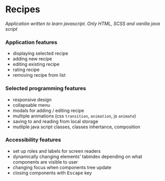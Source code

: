 # Recipes

_Application written to learn javascript. Only HTML, SCSS and vanilla java script_

### Application features

- displaying selected recipe
- adding new recipe
- editing existing recipe
- rating recipe
- removing recipe from list

### Selected programming features

- responsive design
- collapsable menu
- modals for adding / editing recipe
- multiple animations (css `transition`, `animation`, js `animate`)
- saving to and reading from local storage
- mutliple java script classes, classes inhertance, composition

### Accessibility features

- set up roles and labels for screen readers
- dynamically changing elements' tabindex depending on what components are visible to user
- changing focus when components tree update
- closing components with <kbd>Escape</kbd> key
